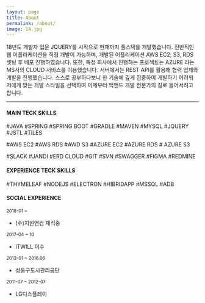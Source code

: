 ```yaml
---
layout: page
title: About
permalink: /about/
image: 14.jpg
---
```


18년도 개발자 입문 JQUERY를 시작으로 현재까지 풀스택을 개발했습니다.
전반적인 웹 어플리케이션을 직접 개발이 가능하며, 개발된 어플리케이션 AWS EC2, S3, RDS 셋팅 후 배포 진행하였습니다.
또한, 특정 회사에서 진행하는 프로젝트는 AZURE 라는 MS사의 CLOUD 서비스를 이용했습니다.
서버에서는 REST API를 활용해 협력 업체와 개발을 진행했습니다.
스스로 공부하다보니 한 기술에 깊게 집중하여 개발하기 어려워 저에게 맞는 개발 스타일을 
선택하여 이제부터 백앤드 개발 전문가의 길로 들어서려고 합니다.

***

#### MAIN TECK SKILLS

#JAVA #SPRING #SPRING BOOT #GRADLE #MAVEN #MYSQL #JQUERY #JSTL #TILES 
  
#AWS EC2 #AWS RDS #AWD S3 #AZURE EC2 #AZURE RDS # AZURE S3  
  
#SLACK #JANDI #ERD CLOUD #GIT #SVN #SWAGGER #FIGMA #REDMINE  
  
#### EXPERIENCE TECK SKILLS  
  
#THYMELEAF #NODEJS #ELECTRON #HIBRIDAPP #MSSQL #ADB  
  
  
#### SOCIAL EXPERIENCE
<small>2018-01 ~ </small>
  - (주)지원앤컴 재직중

<small>2017-04 ~ 10</small>
  - ITWILL 이수

<small>2013-01 ~ 2016.06</small>
  - 성동구도시관리공단

<small>2011-07 ~ 2012-07</small>
  - LG디스플레이
